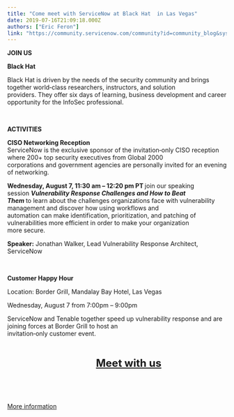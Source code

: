 ```yaml
---
title: "Come meet with ServiceNow at Black Hat  in Las Vegas"
date: 2019-07-16T21:09:18.000Z
authors: ["Eric Feron"]
link: "https://community.servicenow.com/community?id=community_blog&sys_id=87fa64f7dbaebb00fff8a345ca961921"
---
```

<div class="text section">
<div class="background-component pad-md fluid-width     ">
<div class="container">
<div class="component text-component text-block  text-extra-light      ">
<p><strong>JOIN US</strong></p>
<p><strong>Black Hat</strong></p>
<p>Black Hat is driven by the needs of the security community and brings together world‑class researchers, instructors, and solution<br />providers. They offer six days of learning, business development and career opportunity for the InfoSec professional.</p>
<p><strong> </strong></p>
</div>
</div>
</div>
</div>
<div class="text section">
<div class="background-component pad-md fluid-width     ">
<div class="container">
<div class="component text-component text-block  text-extra-light      ">
<p><strong>ACTIVITIES</strong></p>
<p><strong>CISO Networking Reception</strong> <br />ServiceNow is the exclusive sponsor of the invitation‑only CISO reception where 200&#43; top security executives from Global 2000<br />corporations and government agencies are personally invited for an evening of networking.</p>
<p><strong>Wednesday, August 7, 11:30 am – 12:20 pm PT </strong>join our speaking session <strong><em>Vulnerability Response Challenges and How to Beat<br />Them </em></strong>to learn about the challenges organizations face with vulnerability management and discover how using workflows and<br />automation can make identification, prioritization, and patching of vulnerabilities more efficient in order to make your organization<br />more secure.</p>
<p><strong>Speaker:</strong> Jonathan Walker, Lead Vulnerability Response Architect, ServiceNow</p>
<p> </p>
<p><strong>Customer Happy Hour</strong></p>
<p>Location: Border Grill, Mandalay Bay Hotel, Las Vegas</p>
<p>Wednesday, August 7 from 7:00pm – 9:00pm</p>
<p>ServiceNow and Tenable together speed up vulnerability response and are joining forces at Border Grill to host an<br />invitation‑only customer event.</p>
<p> </p>
<p><strong>                                                          <span style="font-size: 18pt;">  <a href="https://servicenow.jifflenow.com/blackhat2019/external_request/7fd00f" rel="nofollow">Meet with us</a></span></strong></p>
<p> </p>
<p> </p>
<p><a href="https://www.servicenow.com/events/black-hat-2019.html" rel="nofollow">More information</a></p>
</div>
</div>
</div>
</div>
